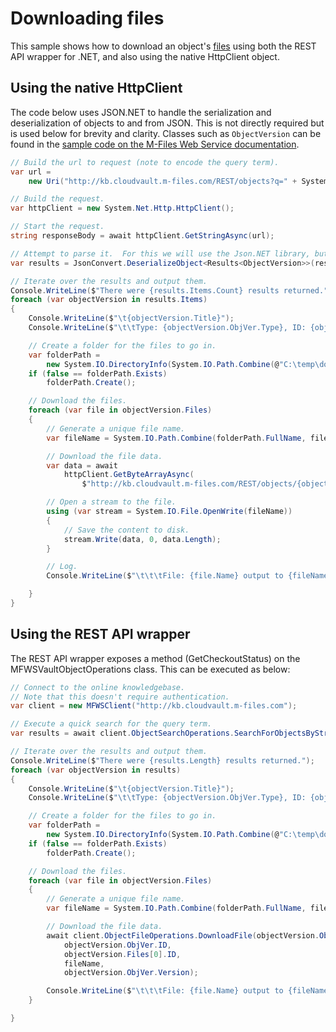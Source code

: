 # Downloading files

This sample shows how to download an object's [files](http://www.m-files.com/mfws/resources/objects/type/objectid/version/files.html) using both the REST API wrapper for .NET, and also using the native HttpClient object.

## Using the native HttpClient

The code below uses JSON.NET to handle the serialization and deserialization of objects to and from JSON.  This is not directly required but is used below for brevity and clarity.  Classes such as `ObjectVersion` can be found in the [sample code on the M-Files Web Service documentation](http://www.m-files.com/mfws/samples.html).

```csharp
// Build the url to request (note to encode the query term).
var url =
	new Uri("http://kb.cloudvault.m-files.com/REST/objects?q=" + System.Net.WebUtility.UrlEncode("mfws"));

// Build the request.
var httpClient = new System.Net.Http.HttpClient();

// Start the request.
string responseBody = await httpClient.GetStringAsync(url);

// Attempt to parse it.  For this we will use the Json.NET library, but you could use others.
var results = JsonConvert.DeserializeObject<Results<ObjectVersion>>(responseBody);

// Iterate over the results and output them.
Console.WriteLine($"There were {results.Items.Count} results returned.");
foreach (var objectVersion in results.Items)
{
	Console.WriteLine($"\t{objectVersion.Title}");
	Console.WriteLine($"\t\tType: {objectVersion.ObjVer.Type}, ID: {objectVersion.ObjVer.ID}");

	// Create a folder for the files to go in.
	var folderPath =
		new System.IO.DirectoryInfo(System.IO.Path.Combine(@"C:\temp\downloads", objectVersion.ObjVer.ID.ToString()));
	if (false == folderPath.Exists)
		folderPath.Create();

	// Download the files.
	foreach (var file in objectVersion.Files)
	{
		// Generate a unique file name.
		var fileName = System.IO.Path.Combine(folderPath.FullName, file.ID + "." + file.Extension);

		// Download the file data.
		var data = await
			httpClient.GetByteArrayAsync(
				$"http://kb.cloudvault.m-files.com/REST/objects/{objectVersion.ObjVer.Type}/{objectVersion.ObjVer.ID}/{objectVersion.ObjVer.Version}/files/{file.ID}/content");

		// Open a stream to the file.
		using (var stream = System.IO.File.OpenWrite(fileName))
		{
			// Save the content to disk.
			stream.Write(data, 0, data.Length);
		}

		// Log.
		Console.WriteLine($"\t\t\tFile: {file.Name} output to {fileName}");

	}
}
```

## Using the REST API wrapper

The REST API wrapper exposes a method (GetCheckoutStatus) on the MFWSVaultObjectOperations class.  This can be executed as below:

```csharp
// Connect to the online knowledgebase.
// Note that this doesn't require authentication.
var client = new MFWSClient("http://kb.cloudvault.m-files.com");

// Execute a quick search for the query term.
var results = await client.ObjectSearchOperations.SearchForObjectsByString("mfws");

// Iterate over the results and output them.
Console.WriteLine($"There were {results.Length} results returned.");
foreach (var objectVersion in results)
{
	Console.WriteLine($"\t{objectVersion.Title}");
	Console.WriteLine($"\t\tType: {objectVersion.ObjVer.Type}, ID: {objectVersion.ObjVer.ID}");

	// Create a folder for the files to go in.
	var folderPath =
		new System.IO.DirectoryInfo(System.IO.Path.Combine(@"C:\temp\downloads", objectVersion.ObjVer.ID.ToString()));
	if (false == folderPath.Exists)
		folderPath.Create();

	// Download the files.
	foreach (var file in objectVersion.Files)
	{
		// Generate a unique file name.
		var fileName = System.IO.Path.Combine(folderPath.FullName, file.ID + "." + file.Extension);

		// Download the file data.
		await client.ObjectFileOperations.DownloadFile(objectVersion.ObjVer.Type,
			objectVersion.ObjVer.ID,
			objectVersion.Files[0].ID,
			fileName,
			objectVersion.ObjVer.Version);

		Console.WriteLine($"\t\t\tFile: {file.Name} output to {fileName}");
	}

}
```


